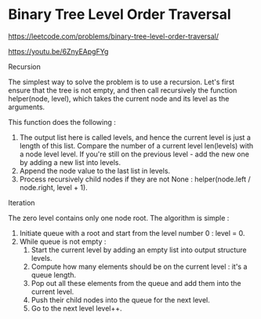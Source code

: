 # Binary Tree Level Order Traversal

https://leetcode.com/problems/binary-tree-level-order-traversal/

https://youtu.be/6ZnyEApgFYg

Recursion

The simplest way to solve the problem is to use a recursion. Let's first ensure that the tree is not empty, and then call recursively the function helper(node, level), which takes the current node and its level as the arguments.

This function does the following :
1. The output list here is called levels, and hence the current level is just a length of this list. Compare the number of a current level len(levels) with a node level level. If you're still on the previous level - add the new one by adding a new list into levels.
2. Append the node value to the last list in levels.
3. Process recursively child nodes if they are not None : helper(node.left / node.right, level + 1).

Iteration

The zero level contains only one node root. The algorithm is simple :

1. Initiate queue with a root and start from the level number 0 : level = 0.
2. While queue is not empty :
   1. Start the current level by adding an empty list into output structure levels.
   2. Compute how many elements should be on the current level : it's a queue length.
   3. Pop out all these elements from the queue and add them into the current level.
   4. Push their child nodes into the queue for the next level.
   5. Go to the next level level++.

